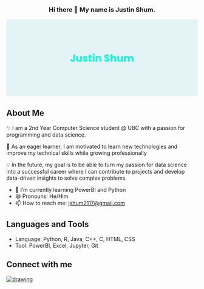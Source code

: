 <h3 align = "center"> 
    Hi there 👋 My name is Justin Shum.
</h3>

![Banner Image](images/banner.png)

## About Me
✨ I am a 2nd Year Computer Science student @ UBC with a passion for programming and data science. 

🚀 As an eager learner, I am motivated to learn new technologies and improve my technical skills while growing professionally

💡 In the future, my goal is to be able to turn my passion for data science into a successful career where I can contribute to projects and develop data-driven insights to solve complex problems.

- 🤔 I’m currently learning PowerBI and Python
- 😄 Pronouns: He/Him
- 📫 How to reach me: jshum2117@gmail.com

## Languages and Tools

- Language: Python, R, Java, C++, C, HTML, CSS
- Tool: PowerBI, Excel, Jupyter, Git

## Connect with me

<a href="https://www.linkedin.com/in/jshum17/" target="blank"> <img src="https://raw.githubusercontent.com/gauravghongde/social-icons/master/PNG/Color/LinkedIN.png" alt="drawing" width="30"/></a>


           






